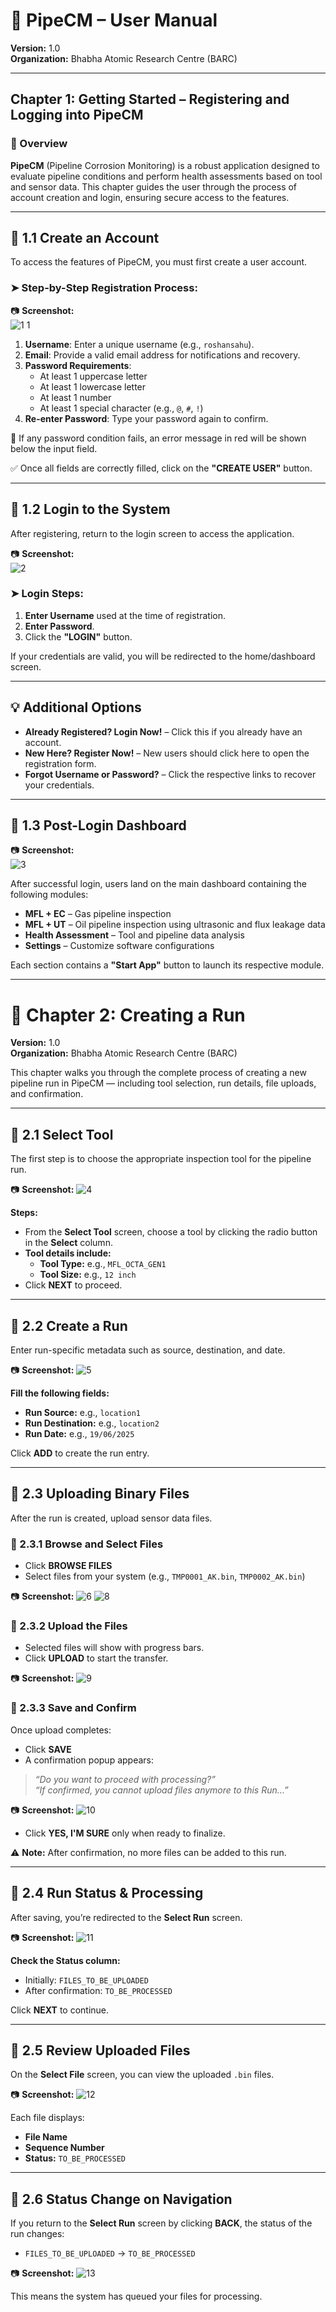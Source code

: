 # 📘 PipeCM – User Manual  
**Version:** 1.0  
**Organization:** Bhabha Atomic Research Centre (BARC)  

---

## Chapter 1: Getting Started – Registering and Logging into PipeCM

### 📌 Overview

**PipeCM** (Pipeline Corrosion Monitoring) is a robust application designed to evaluate pipeline conditions and perform health assessments based on tool and sensor data. This chapter guides the user through the process of account creation and login, ensuring secure access to the features.

---

## 🧾 1.1 Create an Account

To access the features of PipeCM, you must first create a user account.

### ➤ Step-by-Step Registration Process:

📷 **Screenshot:**  
![1 1](https://github.com/user-attachments/assets/97d0ea1a-f61c-4107-85f2-925660d1dd04)
1. **Username**: Enter a unique username (e.g., `roshansahu`).
2. **Email**: Provide a valid email address for notifications and recovery.
3. **Password Requirements**:
    - At least 1 uppercase letter  
    - At least 1 lowercase letter  
    - At least 1 number  
    - At least 1 special character (e.g., `@`, `#`, `!`)
4. **Re-enter Password**: Type your password again to confirm.

🛑 If any password condition fails, an error message in red will be shown below the input field.

✅ Once all fields are correctly filled, click on the **"CREATE USER"** button.

---

## 🔐 1.2 Login to the System

After registering, return to the login screen to access the application.

📷 **Screenshot:**  
![2](https://github.com/user-attachments/assets/716bb085-c46c-42da-b52c-38a477f21859)



### ➤ Login Steps:

1. **Enter Username** used at the time of registration.  
2. **Enter Password**.  
3. Click the **"LOGIN"** button.

If your credentials are valid, you will be redirected to the home/dashboard screen.

---

## 💡 Additional Options

- **Already Registered? Login Now!** – Click this if you already have an account.  
- **New Here? Register Now!** – New users should click here to open the registration form.  
- **Forgot Username or Password?** – Click the respective links to recover your credentials.

---

## 🧭 1.3 Post-Login Dashboard

📷 **Screenshot:**  
![3](https://github.com/user-attachments/assets/dbb8012a-2409-4d91-942f-9929a0aee055)




After successful login, users land on the main dashboard containing the following modules:

- **MFL + EC** – Gas pipeline inspection  
- **MFL + UT** – Oil pipeline inspection using ultrasonic and flux leakage data  
- **Health Assessment** – Tool and pipeline data analysis  
- **Settings** – Customize software configurations  

Each section contains a **"Start App"** button to launch its respective module.

---

# 📘 Chapter 2: Creating a Run

**Version:** 1.0  
**Organization:** Bhabha Atomic Research Centre (BARC)

This chapter walks you through the complete process of creating a new pipeline run in PipeCM — including tool selection, run details, file uploads, and confirmation.

---

## 🧾 2.1 Select Tool

The first step is to choose the appropriate inspection tool for the pipeline run.

📷 **Screenshot:**
![4](https://github.com/user-attachments/assets/9cf1496f-40d7-42da-91c9-8b5970f44356)



**Steps:**
- From the **Select Tool** screen, choose a tool by clicking the radio button in the **Select** column.
- **Tool details include:**
  - **Tool Type:** e.g., `MFL_OCTA_GEN1`
  - **Tool Size:** e.g., `12 inch`
- Click **NEXT** to proceed.

---

## 🧾 2.2 Create a Run

Enter run-specific metadata such as source, destination, and date.

📷 **Screenshot:**
![5](https://github.com/user-attachments/assets/92c60686-0dd2-49c1-a728-37ba472e5abb)


**Fill the following fields:**
- **Run Source:** e.g., `location1`
- **Run Destination:** e.g., `location2`
- **Run Date:** e.g., `19/06/2025`

Click **ADD** to create the run entry.

---

## 🧾 2.3 Uploading Binary Files

After the run is created, upload sensor data files.

### 📍 2.3.1 Browse and Select Files

- Click **BROWSE FILES**
- Select files from your system (e.g., `TMP0001_AK.bin`, `TMP0002_AK.bin`)

📷 **Screenshot:**
![6](https://github.com/user-attachments/assets/cbc9b4d2-0f5f-44fa-b14e-c04422eb7c2d)
![8](https://github.com/user-attachments/assets/d1d2e933-a088-4721-a57d-a59770885910)



### 📍 2.3.2 Upload the Files

- Selected files will show with progress bars.
- Click **UPLOAD** to start the transfer.

📷 **Screenshot:**
![9](https://github.com/user-attachments/assets/1a741dd3-a22a-4306-b3a6-e942f9a78ca9)


### 📍 2.3.3 Save and Confirm

Once upload completes:

- Click **SAVE**
- A confirmation popup appears:

> _“Do you want to proceed with processing?”_  
> _“If confirmed, you cannot upload files anymore to this Run…”_

📷 **Screenshot:** 
![10](https://github.com/user-attachments/assets/0ffd966f-5440-47c4-953c-9347be1ab38a)


- Click **YES, I'M SURE** only when ready to finalize.

⚠️ **Note:** After confirmation, no more files can be added to this run.

---

## 🧾 2.4 Run Status & Processing

After saving, you’re redirected to the **Select Run** screen.

📷 **Screenshot:**
![11](https://github.com/user-attachments/assets/02675c3f-efaf-458e-9041-bc2b399e3b57)


**Check the Status column:**
- Initially: `FILES_TO_BE_UPLOADED`
- After confirmation: `TO_BE_PROCESSED`

Click **NEXT** to continue.

---

## 🧾 2.5 Review Uploaded Files

On the **Select File** screen, you can view the uploaded `.bin` files.

📷 **Screenshot:**
![12](https://github.com/user-attachments/assets/caa0c021-6cf5-4d70-b3e3-a9cc871efb50)


Each file displays:
- **File Name**
- **Sequence Number**
- **Status:** `TO_BE_PROCESSED`

---

## 🧾 2.6 Status Change on Navigation

If you return to the **Select Run** screen by clicking **BACK**, the status of the run changes:

- `FILES_TO_BE_UPLOADED` → `TO_BE_PROCESSED`

📷 **Screenshot:**
![13](https://github.com/user-attachments/assets/db4efece-89f6-4bf0-a072-e835a9e9f0be)


This means the system has queued your files for processing.

